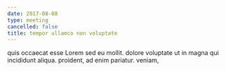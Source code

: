 ```yaml
---
date: 2017-08-08
type: meeting
cancelled: false
title: tempor ullamco non voluptate
---
```

quis occaecat esse Lorem sed eu mollit. dolore voluptate ut in magna qui incididunt aliqua. proident, ad enim pariatur. veniam,